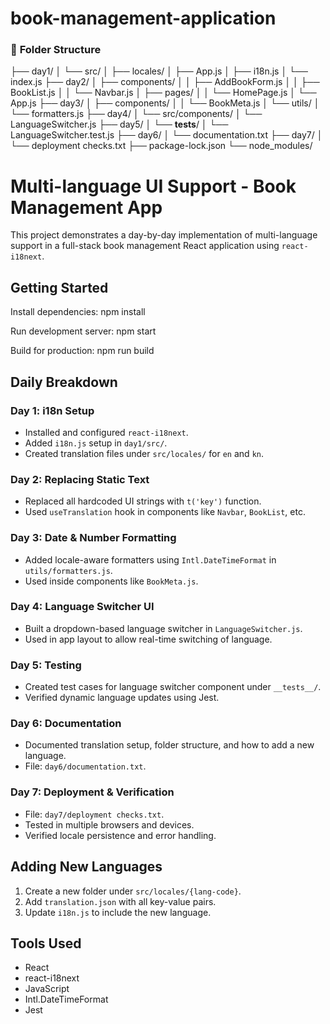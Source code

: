 # book-management-application

### 📁 **Folder Structure**

├── day1/
│   └── src/
│       ├── locales/
│       ├── App.js
│       ├── i18n.js
│       └── index.js
├── day2/
│   ├── components/
│   │   ├── AddBookForm.js
│   │   ├── BookList.js
│   │   └── Navbar.js
│   ├── pages/
│   │   └── HomePage.js
│   └── App.js
├── day3/
│   ├── components/
│   │   └── BookMeta.js
│   └── utils/
│       └── formatters.js
├── day4/
│   └── src/components/
│       └── LanguageSwitcher.js
├── day5/
│   └── __tests__/
│       └── LanguageSwitcher.test.js
├── day6/
│   └── documentation.txt
├── day7/
│   └── deployment checks.txt
├── package-lock.json
└── node_modules/


# Multi-language UI Support - Book Management App

This project demonstrates a day-by-day implementation of multi-language support in a full-stack book management React application using `react-i18next`.

## Getting Started

Install dependencies:
npm install

Run development server:
npm start

Build for production:
npm run build

## Daily Breakdown

### Day 1: i18n Setup
- Installed and configured `react-i18next`.
- Added `i18n.js` setup in `day1/src/`.
- Created translation files under `src/locales/` for `en` and `kn`.

### Day 2: Replacing Static Text
- Replaced all hardcoded UI strings with `t('key')` function.
- Used `useTranslation` hook in components like `Navbar`, `BookList`, etc.

### Day 3: Date & Number Formatting
- Added locale-aware formatters using `Intl.DateTimeFormat` in `utils/formatters.js`.
- Used inside components like `BookMeta.js`.

### Day 4: Language Switcher UI
- Built a dropdown-based language switcher in `LanguageSwitcher.js`.
- Used in app layout to allow real-time switching of language.

### Day 5: Testing
- Created test cases for language switcher component under `__tests__/`.
- Verified dynamic language updates using Jest.

### Day 6: Documentation
- Documented translation setup, folder structure, and how to add a new language.
- File: `day6/documentation.txt`.

### Day 7: Deployment & Verification
- File: `day7/deployment checks.txt`.
- Tested in multiple browsers and devices.
- Verified locale persistence and error handling.

## Adding New Languages

1. Create a new folder under `src/locales/{lang-code}`.
2. Add `translation.json` with all key-value pairs.
3. Update `i18n.js` to include the new language.

## Tools Used

- React
- react-i18next
- JavaScript
- Intl.DateTimeFormat
- Jest

```
